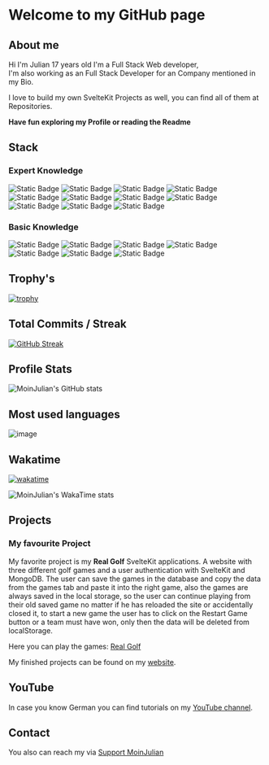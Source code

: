 # Welcome to my GitHub page

## About me

Hi I'm Julian 17 years old
I'm a Full Stack Web developer,  
I'm also working as an Full Stack Developer for an Company mentioned in my Bio.

I love to build my own SvelteKit Projects as well, you can find all of them at Repositories.

**Have fun exploring my Profile or reading the Readme**

## Stack

### Expert Knowledge

![Static Badge](https://img.shields.io/badge/SvelteKit-orangered?style=for-the-badge&logo=svelte&labelColor=grey) ![Static Badge](https://img.shields.io/badge/Svelte-orangered?style=for-the-badge&logo=svelte&labelColor=grey) ![Static Badge](https://img.shields.io/badge/Typescript-blue?style=for-the-badge&logo=typescript&labelColor=grey) ![Static Badge](https://img.shields.io/badge/MongoDB-green?style=for-the-badge&logo=mongodb&labelColor=grey) ![Static Badge](https://img.shields.io/badge/Node.JS-text?style=for-the-badge&logo=nodedotjs&logoColor=%235FA04E&labelColor=grey&color=%235FA04E) ![Static Badge](https://img.shields.io/badge/JavaScript-yellow?style=for-the-badge&logo=javascript&labelColor=grey) ![Static Badge](https://img.shields.io/badge/Sass-pink?style=for-the-badge&logo=sass&labelColor=grey) ![Static Badge](https://img.shields.io/badge/CSS-purple?style=for-the-badge&logo=css3&labelColor=grey) ![Static Badge](https://img.shields.io/badge/GitHub-lightgrey?style=for-the-badge&logo=github&labelColor=grey) ![Static Badge](https://img.shields.io/badge/VSCode-blue?style=for-the-badge&logo=visualstudiocode&labelColor=grey) ![Static Badge](https://img.shields.io/badge/Markdown-darkblue?style=for-the-badge&logo=markdown&labelColor=grey)

### Basic Knowledge

![Static Badge](https://img.shields.io/badge/supabase-text?style=for-the-badge&logo=supabase&labelColor=grey&color=%233FCF8E) ![Static Badge](https://img.shields.io/badge/Netlify-teal?style=for-the-badge&logo=netlify&labelColor=grey) ![Static Badge](https://img.shields.io/badge/Contao-orange?style=for-the-badge&logo=contao&labelColor=grey) ![Static Badge](https://img.shields.io/badge/Python-blue?style=for-the-badge&logo=python&labelColor=grey) ![Static Badge](https://img.shields.io/badge/Java-brown?style=for-the-badge&logo=openjdk&labelColor=grey) ![Static Badge](https://img.shields.io/badge/Astro-purple?style=for-the-badge&logo=astro&labelColor=grey) ![Static Badge](https://img.shields.io/badge/Vue-teal?style=for-the-badge&logo=vue.js&labelColor=grey)

## Trophy's

[![trophy](https://github-profile-trophy.vercel.app/?username=moinjulian&row=4&column=3&theme=onedark)](https://github.com/ryo-ma/github-profile-trophy)

## Total Commits / Streak

[![GitHub Streak](https://streak-stats.demolab.com?user=MoinJulian&theme=dark&mode=weekly&exclude_days=Mon)](https://git.io/streak-stats)

## Profile Stats

![MoinJulian's GitHub stats](https://github-readme-stats.vercel.app/api?username=moinjulian&show_icons=true&theme=dark&show=prs_merged,prs_merged_percentage&include_all_commits=true)

## Most used languages

![image](https://github-readme-stats.vercel.app/api/top-langs/?username=moinjulian&layout=compact&langs_count=20&theme=dark)

## Wakatime

[![wakatime](https://wakatime.com/badge/user/018ccaa9-f0b8-42e9-bc4d-e8b95ef0e79a.svg)](https://wakatime.com/@018ccaa9-f0b8-42e9-bc4d-e8b95ef0e79a)

![MoinJulian's WakaTime stats](https://github-readme-stats.vercel.app/api/wakatime?username=moinjulian&layout=compact&theme=dark)

## Projects

### My favourite Project

My favorite project is my **Real Golf** SvelteKit applications.
A website with three different golf games and a user authentication with SvelteKit
and MongoDB. The user can save the games in the database and copy the data from the
games tab and paste it into the right game, also the games are always saved in the local
storage, so the user can continue playing from their old saved game no matter if he has
reloaded the site or accidentally closed it, to start a new game the user has to click
on the Restart Game button or a team must have won, only then the data will be deleted
from localStorage.

Here you can play the games: [Real Golf](https://realgolf.games)

My finished projects can be found on my [website](https://moinjulian.com).

## YouTube

In case you know German you can find tutorials on my [YouTube channel](https://www.youtube.com/@moinjulian).

## Contact

You also can reach my via [Support MoinJulian](support@moinjulian.com)
